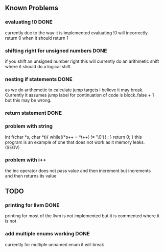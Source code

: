 ## Known Problems
### evaluating !0 DONE
currently due to the way it is implemented evaluating !0 will incorrectly return 0 when it should return 1
### shifting right for unsigned numbers DONE
if you shift an unsigned number right this will currently do an arithmetic shift where it should do a logical shift.
### nesting if statements DONE
as we do arithemetic to calculate jump targets i believe it may break. Currently it assumes jump label for continuation of code is block_false + 1 but this may be wrong.

### return statement DONE

### problem with string
int f(char *s, char *t){
	while((*s++ = *t++) != '\0'){
		;
	}
	return 0;
}
this program is an example of one that does not work as it memory leaks. (SEGV)

### problem with i++
the inc operator does not pass value and then increment but increments and then returns its value


## TODO
### printing for llvm DONE
printing for most of the llvm is not implemented but it is commented where it is not

### add multiple enums working DONE
currently for multiple unnamed enum it will break

